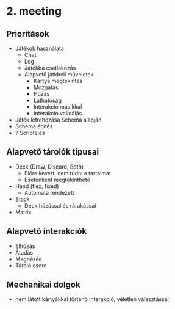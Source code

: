 # 2. meeting

## Prioritások
- Játékok használata
  - Chat
  - Log
  - Játékba csatlakozás
  - Alapvető játkbeli műveletek
    - Kártya megtekintés
    - Mozgatás
    - Húzás
    - Láthatóság
    - Interakció másikkal
    - Interakció validálás
- Játék létrehozása Schema alapján
- Schema építés
- ? Scriptelés

## Alapvető tárolók típusai
  - Deck (Draw, Discard, Both)
    - Előre kevert, nem tudni a tartalmat
    - Esetenként megtekinthető
  - Hand (flex, fixed)
    - Automata rendezett
  - Stack
    - Deck húzással és rárakással
  - Matrix


## Alapvető interakciók
  - Elhúzás
  - Átadás
  - Megnézés
  - Tároló csere

## Mechanikai dolgok
- nem látott kártyákkal történő interakció, véletlen választással
